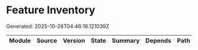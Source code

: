 # Feature Inventory
Generated: 2025-10-26T04:46:16.121039Z

| Module | Source | Version | State | Summary | Depends | Path |
|---|---|---|---|---|---|---|
